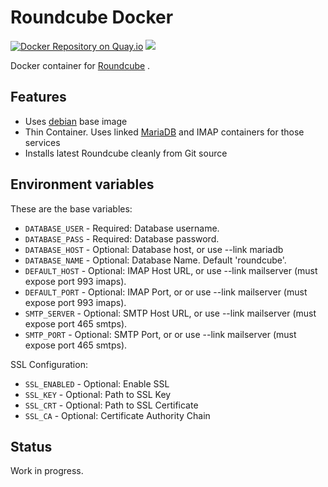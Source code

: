 # Roundcube Docker

[![Docker Repository on Quay.io](https://quay.io/repository/macropin/roundcube/status "Docker Repository on Quay.io")](https://quay.io/repository/macropin/roundcube)
[![](https://badge.imagelayers.io/macropin/roundcube:latest.svg)](https://imagelayers.io/?images=macropin/roundcube:latest)

Docker container for [Roundcube](https://github.com/roundcube/roundcubemail) .

## Features

- Uses [debian](https://registry.hub.docker.com/_/debian/) base image
- Thin Container. Uses linked [MariaDB](https://registry.hub.docker.com/_/mariadb/) and IMAP containers for those services
- Installs latest Roundcube cleanly from Git source

## Environment variables

These are the base variables:

- `DATABASE_USER` - Required: Database username.
- `DATABASE_PASS` - Required: Database password.
- `DATABASE_HOST` - Optional: Database host, or use --link mariadb
- `DATABASE_NAME` - Optional: Database Name. Default 'roundcube'.
- `DEFAULT_HOST` - Optional: IMAP Host URL, or use --link mailserver (must expose port 993 imaps).
- `DEFAULT_PORT` - Optional: IMAP Port, or or use --link mailserver (must expose port 993 imaps).
- `SMTP_SERVER` - Optional: SMTP Host URL, or use --link mailserver (must expose port 465 smtps).
- `SMTP_PORT` - Optional: SMTP Port, or or use --link mailserver (must expose port 465 smtps).

SSL Configuration:

- `SSL_ENABLED` - Optional: Enable SSL
- `SSL_KEY` - Optional: Path to SSL Key
- `SSL_CRT` - Optional: Path to SSL Certificate
- `SSL_CA` - Optional: Certificate Authority Chain

## Status

Work in progress.
